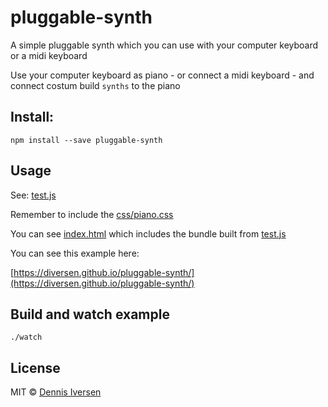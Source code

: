 # pluggable-synth

A simple pluggable synth which you can use with your computer keyboard or a midi keyboard

Use your computer keyboard as piano - or connect a midi keyboard - 
and connect costum build `synths` to the piano

## Install: 

    npm install --save pluggable-synth

## Usage

See: [test.js](test.js)

Remember to include the [css/piano.css](css/piano.css)

You can see [index.html](index.html) which includes the bundle built from [test.js](test.js)

You can see this example here: 

[https://diversen.github.io/pluggable-synth/](https://diversen.github.io/pluggable-synth/)

## Build and watch example

    ./watch

## License

MIT © [Dennis Iversen](https://github.com/diversen)